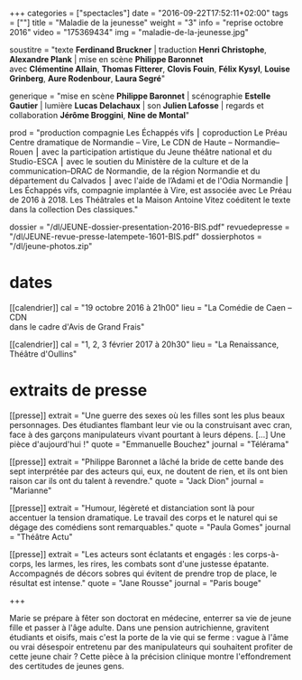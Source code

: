 +++
categories = ["spectacles"]
date = "2016-09-22T17:52:11+02:00"
tags = [""]
title = "Maladie de la jeunesse"
weight = "3"
info = "reprise octobre 2016"
video = "175369434"
img = "maladie-de-la-jeunesse.jpg"

soustitre = "texte __Ferdinand Bruckner__ | traduction __Henri Christophe__, __Alexandre Plank__ | mise en scène __Philippe Baronnet__<br>avec __Clémentine Allain__, __Thomas Fitterer__, __Clovis Fouin__, __Félix Kysyl__, __Louise Grinberg__, __Aure Rodenbour__, __Laura Segré__"

generique = "mise en scène __Philippe Baronnet__ | scénographie __Estelle Gautier__ | lumière __Lucas Delachaux__ | son __Julien Lafosse__ | regards et collaboration __Jérôme Broggini__, __Nine de Montal__"

prod = "production compagnie Les Échappés vifs ⎮ coproduction Le Préau Centre dramatique de Normandie – Vire, Le CDN de Haute – Normandie–Rouen ⎮ avec la participation artistique du Jeune théâtre national et du Studio-ESCA ⎮ avec le soutien du Ministère de la culture et de la communication–DRAC de Normandie, de la région Normandie et du département du Calvados ⎮ avec l'aide de l’Adami et de l'Odia Normandie ⎮ Les Échappés vifs, compagnie implantée à Vire, est associée avec Le Préau de 2016 à 2018. Les Théâtrales et la Maison Antoine Vitez coéditent le texte dans la collection Des classiques."

dossier = "/dl/JEUNE-dossier-presentation-2016-BIS.pdf"
revuedepresse = "/dl/JEUNE-revue-presse-latempete-1601-BIS.pdf"
dossierphotos = "/dl/jeune-photos.zip"

# dates
[[calendrier]]
  cal = "19 octobre 2016 à 21h00"
  lieu = "La Comédie de Caen – CDN<br>dans le cadre d'Avis de Grand Frais"

[[calendrier]]
  cal = "1, 2, 3 février 2017 à 20h30"
  lieu = "La Renaissance, Théâtre d'Oullins"

# extraits de presse
[[presse]]
  extrait = "Une guerre des sexes où les filles sont les plus beaux personnages. Des étudiantes flambant leur vie ou la construisant avec cran, face à des garçons manipulateurs vivant pourtant à leurs dépens. […] Une pièce d'aujourd'hui !"
  quote = "Emmanuelle Bouchez"
  journal = "Télérama"

[[presse]]
  extrait = "Philippe Baronnet a lâché la bride de cette bande des sept interprétée par des acteurs qui, eux, ne doutent de rien, et ils ont bien raison car ils ont du talent à revendre."
  quote = "Jack Dion"
  journal = "Marianne"

[[presse]]
  extrait = "Humour, légèreté et distanciation sont là pour accentuer la tension dramatique. Le travail des corps et le naturel qui se dégage des comédiens sont remarquables."
  quote = "Paula Gomes"
  journal = "Théâtre Actu"

[[presse]]
  extrait = "Les acteurs sont éclatants et engagés : les corps-à-corps, les larmes, les rires, les combats sont d'une justesse épatante. Accompagnés de décors sobres qui évitent de prendre trop de place, le résultat est intense."
  quote = "Jane Rousse"
  journal = "Paris bouge"

+++

Marie se prépare à fêter son doctorat en médecine, enterrer sa vie de jeune fille et passer à l'âge adulte. Dans une pension autrichienne, gravitent étudiants et oisifs, mais c'est la porte de la vie qui se ferme : vague à l'âme ou vrai désespoir entretenu par des manipulateurs qui souhaitent profiter de cette jeune chair ? Cette pièce à la précision clinique montre l'effondrement des certitudes de jeunes gens.
